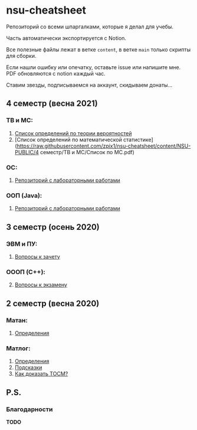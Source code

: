 # nsu-cheatsheet
Репозиторий со всеми шпаргалками, которые я делал для учебы.

Часть автоматически экспортируется с Notion.

Все полезные файлы лежат в ветке `content`, в ветке `main` только скрипты для сборки.

Если нашли ошибку или опечатку, оставьте issue или напишите мне. PDF обновляются с notion каждый час.

Ставим звезды, подписываемся на аккаунт, скидываем донаты...

## 4 семестр (весна 2021)
### ТВ и МС:
1. [Список определений по теории вероятностей](https://raw.githubusercontent.com/zpix1/nsu-cheatsheet/content/NSU-PUBLIC/4%20семестр/ТВ%20и%20МС/Список%20по%20ТВ.pdf)
2. [Список определений по математической статистике](https://raw.githubusercontent.com/zpix1/nsu-cheatsheet/content/NSU-PUBLIC/4 семестр/ТВ и МС/Список по МС.pdf)
### ОС:
1. [Репозиторий с лабораторными работами](https://github.com/zpix1/nsu-os-labs)

### ООП (Java):
1. [Репозиторий с лабораторными работами](https://github.com/zpix1/nsu-java-labs)

## 3 семестр (осень 2020)
### ЭВМ и ПУ:
1. [Вопросы к зачету](https://raw.githubusercontent.com/zpix1/nsu-cheatsheet/content/ЭВМ%20Зачет.pdf)
### ОООП (C++):
2. [Вопросы к экзамену](https://raw.githubusercontent.com/zpix1/nsu-cheatsheet/content/ООП%20Билеты.pdf)

## 2 семестр (весна 2020)
### Матан:
1. [Определения](https://raw.githubusercontent.com/zpix1/nsu-cheatsheet/content/Матан2%20Определения.pdf)
### Матлог:
1. [Определения](https://raw.githubusercontent.com/zpix1/nsu-cheatsheet/content/Матлог2%20Определения.pdf)
2. [Подсказки](https://raw.githubusercontent.com/zpix1/nsu-cheatsheet/content/Матлог2%20Подсказки.pdf)
3. [Как доказать ТОСМ?](https://raw.githubusercontent.com/zpix1/nsu-cheatsheet/content/Матлог2%20ТОСМ.pdf)

## P.S.
### Благодарности
**TODO**
